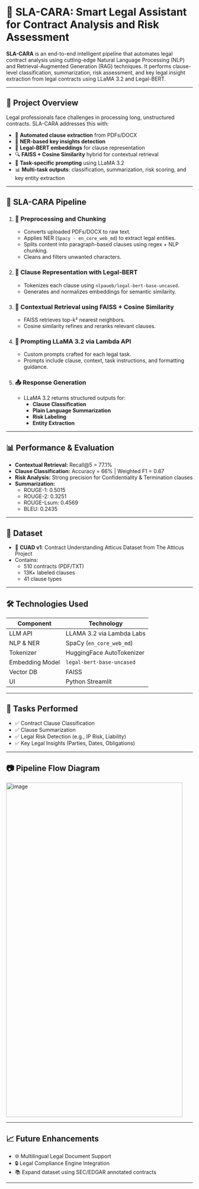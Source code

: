 # 🤖 SLA-CARA: Smart Legal Assistant for Contract Analysis and Risk Assessment

**SLA-CARA** is an end-to-end intelligent pipeline that automates legal contract analysis using cutting-edge Natural Language Processing (NLP) and Retrieval-Augmented Generation (RAG) techniques. It performs clause-level classification, summarization, risk assessment, and key legal insight extraction from legal contracts using LLaMA 3.2 and Legal-BERT.

---

## 🚀 Project Overview

Legal professionals face challenges in processing long, unstructured contracts. SLA-CARA addresses this with:

- 📄 **Automated clause extraction** from PDFs/DOCX
- 📌 **NER-based key insights detection**
- 🧠 **Legal-BERT embeddings** for clause representation
- 🔍 **FAISS + Cosine Similarity** hybrid for contextual retrieval
- 📝 **Task-specific prompting** using LLaMA 3.2
- 📊 **Multi-task outputs**: classification, summarization, risk scoring, and key entity extraction

---

## 🔁 SLA-CARA Pipeline

1. ### 📂 Preprocessing and Chunking
   - Converts uploaded PDFs/DOCX to raw text.
   - Applies NER (`Spacy - en_core_web_md`) to extract legal entities.
   - Splits content into paragraph-based clauses using regex + NLP chunking.
   - Cleans and filters unwanted characters.

2. ### 🧾 Clause Representation with Legal-BERT
   - Tokenizes each clause using `nlpaueb/legal-bert-base-uncased`.
   - Generates and normalizes embeddings for semantic similarity.

3. ### 🔎 Contextual Retrieval using FAISS + Cosine Similarity
   - FAISS retrieves top-k² nearest neighbors.
   - Cosine similarity refines and reranks relevant clauses.

4. ### 🧠 Prompting LLaMA 3.2 via Lambda API
   - Custom prompts crafted for each legal task.
   - Prompts include clause, context, task instructions, and formatting guidance.

5. ### 📤 Response Generation
   - LLaMA 3.2 returns structured outputs for:
     - **Clause Classification**
     - **Plain Language Summarization**
     - **Risk Labeling**
     - **Entity Extraction**

---

## 📊 Performance & Evaluation

- **Contextual Retrieval:** Recall@5 = 77.1%
- **Clause Classification:** Accuracy = 66% | Weighted F1 = 0.67
- **Risk Analysis:** Strong precision for Confidentiality & Termination clauses
- **Summarization:**
  - ROUGE-1: 0.5015
  - ROUGE-2: 0.3251
  - ROUGE-Lsum: 0.4569
  - BLEU: 0.2435

---

## 📁 Dataset

- 📘 **CUAD v1**: Contract Understanding Atticus Dataset from The Atticus Project
- Contains:
  - 510 contracts (PDF/TXT)
  - 13K+ labeled clauses
  - 41 clause types

---

## 🛠️ Technologies Used

| Component        | Technology                          |
|------------------|-------------------------------------|
| LLM API          | LLAMA 3.2 via Lambda Labs           |
| NLP & NER        | SpaCy (`en_core_web_md`)            |
| Tokenizer        | HuggingFace AutoTokenizer           |
| Embedding Model  | `legal-bert-base-uncased`           |
| Vector DB        | FAISS                               |
| UI               | Python Streamlit                    |

---

## 🧩 Tasks Performed

- ✅ Contract Clause Classification
- ✅ Clause Summarization
- ✅ Legal Risk Detection (e.g., IP Risk, Liability)
- ✅ Key Legal Insights (Parties, Dates, Obligations)

---

## 📷 Pipeline Flow Diagram

<img width="476" height="904" alt="image" src="https://github.com/user-attachments/assets/008be830-7db8-44fe-956e-6ff4c0ba6522" />

---

## 📈 Future Enhancements

- 🌐 Multilingual Legal Document Support
- 🔒 Legal Compliance Engine Integration
- 📚 Expand dataset using SEC/EDGAR annotated contracts

---
